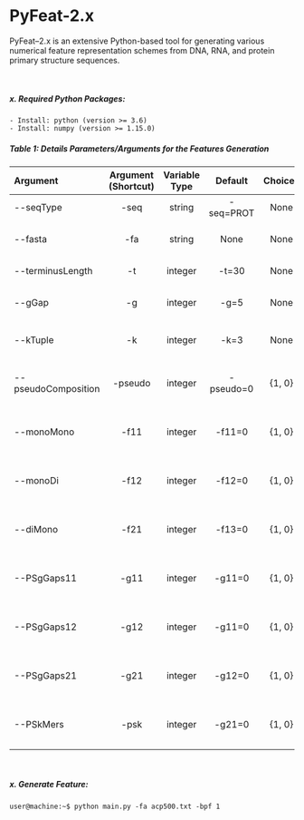 # PyFeat-2.x

PyFeat–2.x is an extensive Python-based tool for generating various numerical feature representation schemes from DNA, RNA, and protein primary structure sequences.

&nbsp;

##### x. Required Python Packages:
```
- Install: python (version >= 3.6)
- Install: numpy (version >= 1.15.0)
```

##### Table 1: Details Parameters/Arguments for the Features Generation
|   Argument     |   Argument (Shortcut) |    Variable Type     |   Default  | Choices              | Help   |
|     :---       |    :---:              |  :---:               |  :---:     | :---:                |    ---:|
| --seqType      | -seq                  | string               | -seq=PROT  | None  |Please use either DNA, RNA, or PROTEIN (PROT). |
| --fasta        | -fa                   | string               |  None      | None | Please enter the UNIX-like path. Example: -fa=/home/user/anyFASTA.fa |
| --terminusLength| -t                   | integer              | -t=30      | None | The terminusLength 30 to 100  performed well. |
| --gGap         | -g                    | integer              | -g=5      | None | The gap between 1 to 5 performed well. Example: -g=5  |
| --kTuple       | -k                    | integer              | -k=3      | None | The k between 1 to 3 performed well. Example: -k=3  |
| --pseudoComposition | -pseudo          | integer |  -pseudo=0   | {1, 0} | 1 and 0 denotes (On/Active) and (Off/Deactivate) respectively. |
| --monoMono          | -f11             | integer |  -f11=0      | {1, 0} | 1 and 0 denotes (On/Active) and (Off/Deactivate) respectively. |
| --monoDi            | -f12             | integer |  -f12=0      | {1, 0} | 1 and 0 denotes (On/Active) and (Off/Deactivate) respectively. |
| --diMono            | -f21             | integer |  -f13=0      | {1, 0} | 1 and 0 denotes (On/Active) and (Off/Deactivate) respectively. |
| --PSgGaps11         | -g11             | integer |  -g11=0      | {1, 0} | 1 and 0 denotes (On/Active) and (Off/Deactivate) respectively. |
| --PSgGaps12         | -g12             | integer |  -g11=0      | {1, 0} | 1 and 0 denotes (On/Active) and (Off/Deactivate) respectively. |
| --PSgGaps21       | -g21               | integer |  -g12=0      | {1, 0} | 1 and 0 denotes (On/Active) and (Off/Deactivate) respectively. |
| --PSkMers         | -psk               | integer |  -g21=0      | {1, 0} | 1 and 0 denotes (On/Active) and (Off/Deactivate) respectively. |


&nbsp;
&nbsp;
&nbsp;


##### x. Generate Feature:
``` console
user@machine:~$ python main.py -fa acp500.txt -bpf 1
```
